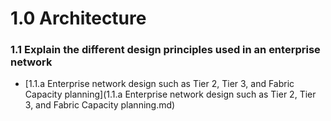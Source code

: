# 1.0 Architecture

### 1.1 Explain the different design principles used in an enterprise network

 - [1.1.a Enterprise network design such as Tier 2, Tier 3, and Fabric Capacity planning](1.1.a Enterprise network design such as Tier 2, Tier 3, and Fabric Capacity planning.md)
